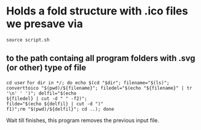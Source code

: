 # Holds a fold structure with .ico files we presave via
<code>source script.sh</code>
## to the path containg all program folders with .svg (or other) type of file
<code>cd user</code>
<code>for dir in */; do echo $(cd "$dir"; filename="$(ls)"; converttoico "$(pwd)/${filename}"; filedel="$(echo "${filename}" | tr '\n' ' ')"; delfil="$(echo ${filedel} | cut -d " " -f2)"; filde="$(echo ${delfil} | cut -d ")" f1)";rm "$(pwd)/${delfil}"; cd ..); done</code>
  
Wait till finishes, this program removes the previous input file.
